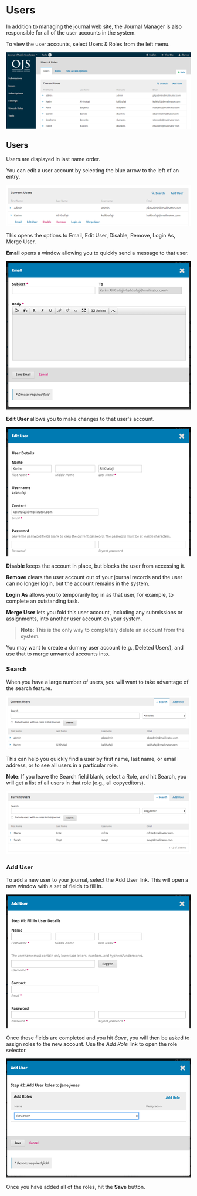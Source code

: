 # Users

In addition to managing the journal web site, the Journal Manager is also responsible for all of the user accounts in the system.

To view the user accounts, select Users & Roles from the left menu.

![](/assets/learning-ojs3.1-jm-users.PNG)

## Users

Users are displayed in last name order.

You can edit a user account by selecting the blue arrow to the left of an entry.

![](/assets/learning-ojs3.1-jm-users-edit.PNG)

This opens the options to Email, Edit User, Disable, Remove, Login As, Merge User.

**Email** opens a window allowing you to quickly send a message to that user.

![](learning-ojs-3-users-email.png)

**Edit User** allows you to make changes to that user's account.

![](learning-ojs-3-users-edit-user.png)

**Disable** keeps the account in place, but blocks the user from accessing it.

**Remove** clears the user account out of your journal records and the user can no longer login, but the account remains in the system.

**Login As** allows you to temporarily log in as that user, for example, to complete an outstanding task.

**Merge User** lets you fold this user account, including any submissions or assignments, into another user account on your system.

> **Note**: This is the only way to completely delete an account from the system.

You may want to create a dummy user account \(e.g., Deleted Users\), and use that to merge unwanted accounts into.

### Search

When you have a large number of users, you will want to take advantage of the search feature.

![](learning-ojs-3-users-search.png)

This can help you quickly find a user by first name, last name, or email address, or to see all users in a particular role.

**Note**: If you leave the Search field blank, select a Role, and hit Search, you will get a list of all users in that role \(e.g., all copyeditors\).

![](learning-ojs-3-users-search-roles.png)

### Add User

To add a new user to your journal, select the Add User link. This will open a new window with a set of fields to fill in.

![](learning-ojs-3-users-add-new.png)

Once these fields are completed and you hit _Save_, you will then be asked to assign roles to the new account. Use the _Add Role_ link to open the role selector.

![](learning-ojs-3-users-add-new-roles1.png)

Once you have added all of the roles, hit the **Save** button.

